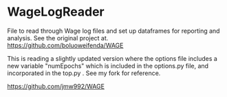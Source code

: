 # WageLogReader
File to read through Wage log files and set up dataframes for reporting and analysis.  See the original project at.
https://github.com/boluoweifenda/WAGE

This is reading a slightly updated version where the options file includes a new variable "numEpochs" which is included in the options.py file, and incorporated in the top.py .  See my fork for reference.

https://github.com/jmw992/WAGE
